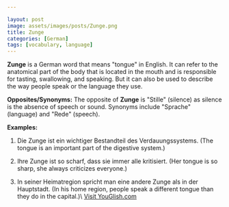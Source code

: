 ```yaml
---

layout: post
image: assets/images/posts/Zunge.png
title: Zunge
categories: [German]
tags: [vocabulary, language]
---
```


**Zunge** is a German word that means "tongue" in English. It can refer to the anatomical part of the body that is located in the mouth and is responsible for tasting, swallowing, and speaking. But it can also be used to describe the way people speak or the language they use.

**Opposites/Synonyms:** The opposite of **Zunge** is "Stille" (silence) as silence is the absence of speech or sound. Synonyms include "Sprache" (language) and "Rede" (speech).

**Examples:**

1. Die Zunge ist ein wichtiger Bestandteil des Verdauungssystems.
(The tongue is an important part of the digestive system.)

2. Ihre Zunge ist so scharf, dass sie immer alle kritisiert.
(Her tongue is so sharp, she always criticizes everyone.)

3. In seiner Heimatregion spricht man eine andere Zunge als in der Hauptstadt.
(In his home region, people speak a different tongue than they do in the capital.)\ <a id="yg-widget-0" class="youglish-widget" data-query="Zunge" data-lang="german" data-components="8412" data-auto-start="0" data-bkg-color="theme_light" data-title="How%20to%20pronounce%20Zunge%20in%20German"  rel="nofollow" href="https://youglish.com">Visit YouGlish.com</a><script async src="https://youglish.com/public/emb/widget.js" charset="utf-8"></script>